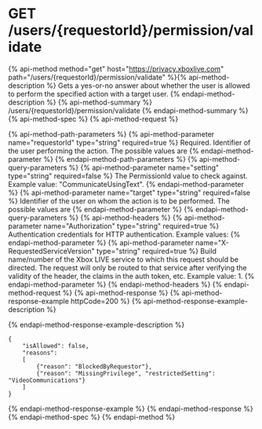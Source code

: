 # GET /users/{requestorId}/permission/validate

{% api-method method="get" host="https://privacy.xboxlive.com" path="/users/{requestorId}/permission/validate" %}{% api-method-description %}
Gets a yes-or-no answer about whether the user is allowed to perform the specified action with a target user.
{% endapi-method-description %}
{% api-method-summary %}
/users/{requestorId}/permission/validate
{% endapi-method-summary %}
{% api-method-spec %}
{% api-method-request %}

{% api-method-path-parameters %}
{% api-method-parameter name="requestorId" type="string" required=true %}
Required. Identifier of the user performing the action. The possible values are 
{% endapi-method-parameter %}
{% endapi-method-path-parameters %}
{% api-method-query-parameters %}
{% api-method-parameter name="setting" type="string" required=false %}
The PermissionId value to check against. Example value: "CommunicateUsingText".
{% endapi-method-parameter %}
{% api-method-parameter name="target" type="string" required=false %}
Identifier of the user on whom the action is to be performed. The possible values are 
{% endapi-method-parameter %}
{% endapi-method-query-parameters %}
{% api-method-headers %}
{% api-method-parameter name="Authorization" type="string" required=true %}
Authentication credentials for HTTP authentication. Example values: 
{% endapi-method-parameter %}
{% api-method-parameter name="X-RequestedServiceVersion" type="string" required=true %}
Build name/number of the Xbox LIVE service to which this request should be directed. The request will only be routed to that service after verifying the validity of the header, the claims in the auth token, etc. Example value: 1.
{% endapi-method-parameter %}
{% endapi-method-headers %}
{% endapi-method-request %}
{% api-method-response %}
{% api-method-response-example httpCode=200 %}
{% api-method-response-example-description %}

{% endapi-method-response-example-description %}

```text
{
    "isAllowed": false,
    "reasons":
    [
        {"reason": "BlockedByRequestor"},
        {"reason": "MissingPrivilege", "restrictedSetting": "VideoCommunications"}
    ]
}
```
{% endapi-method-response-example %}
{% endapi-method-response %}
{% endapi-method-spec %}
{% endapi-method %}
